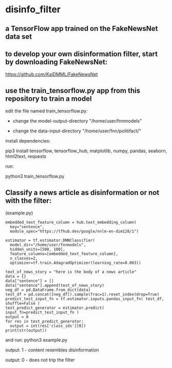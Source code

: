 # disinfo_filter
## a TensorFlow app trained on the FakeNewsNet data set

## to develop your own disinformation filter, start by downloading FakeNewsNet:

https://github.com/KaiDMML/FakeNewsNet

## use the train_tensorflow.py app from this repository to train a model

edit the file named train_tensorflow.py:

- change the model-output-directory "/home/user/fnnmodels" 

- change the data-input-directory "/home/user/fnn/politifact/" 

install dependencies:

  pip3 install tensorflow, tensorflow_hub, matplotlib, numpy, pandas, seaborn, html2text, requests

run:

  python3 train_tensorflow.py
  
## Classify a news article as disinformation or not with the filter:

(example.py)

```
embedded_text_feature_column = hub.text_embedding_column(
  key="sentence",
  module_spec="https://tfhub.dev/google/nnlm-en-dim128/1")

estimator = tf.estimator.DNNClassifier(
  model_dir="/home/user/fnnmodels",
  hidden_units=[500, 100],
  feature_columns=[embedded_text_feature_column],
  n_classes=2,
  optimizer=tf.train.AdagradOptimizer(learning_rate=0.003))

text_of_news_story = "here is the body of a news article"
data = {}
data["sentence"] = []
data["sentence"].append(text_of_news_story)
neg_df = pd.DataFrame.from_dict(data)
test_df = pd.concat([neg_df]).sample(frac=1).reset_index(drop=True)
predict_test_input_fn = tf.estimator.inputs.pandas_input_fn( test_df, shuffle=False )
test_predict_generator = estimator.predict( input_fn=predict_test_input_fn )
output = 0
for res in test_predict_generator:
  output = int(res['class_ids'][0])
print(str(output))
```


and run:
  python3 example.py

output: 1 - content resembles disinformation

output: 0 - does not trip the filter

  
  
